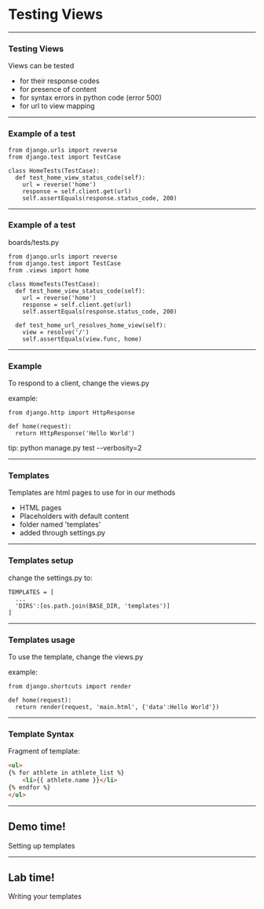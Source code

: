 # Testing Views

---
### Testing Views

Views can be tested
- for their response codes
- for presence of content
- for syntax errors in python code (error 500)
- for url to view mapping

---
### Example of a test

```
from django.urls import reverse  
from django.test import TestCase

class HomeTests(TestCase):
  def test_home_view_status_code(self):
    url = reverse('home')
    response = self.client.get(url) 
    self.assertEquals(response.status_code, 200)

```

---
### Example of a test
boards/tests.py

```
from django.urls import reverse  
from django.test import TestCase
from .views import home

class HomeTests(TestCase):
  def test_home_view_status_code(self):
    url = reverse('home')
    response = self.client.get(url) 
    self.assertEquals(response.status_code, 200)

  def test_home_url_resolves_home_view(self): 
    view = resolve('/') 
    self.assertEquals(view.func, home)
```

---
### Example
To respond to a client, change the views.py

example:
```
from django.http import HttpResponse

def home(request):
  return HttpResponse('Hello World')

```

tip: python manage.py test --verbosity=2

---
### Templates
Templates are html pages to use for in our methods
- HTML pages
- Placeholders with default content
- folder named 'templates'
- added through settings.py

---
### Templates setup
change the settings.py to:
```
TEMPLATES = [
  ...
  'DIRS':[os.path.join(BASE_DIR, 'templates')]
]
```

---
### Templates usage
To use the template, change the views.py

example:
```
from django.shortcuts import render

def home(request):
  return render(request, 'main.html', {'data':Hello World'})
```

---
### Template Syntax

Fragment of template:
```html
<ul>
{% for athlete in athlete_list %}
    <li>{{ athlete.name }}</li>
{% endfor %}
</ul>
```


---
<!-- .slide: data-background="url('images/demo.jpg')" data-background-size="cover" --> 
<!-- .slide: class="lab" -->
## Demo time!
Setting up templates


---
<!-- .slide: data-background="url('images/demo.jpg')" data-background-size="cover" --> 
<!-- .slide: class="lab" -->
## Lab time!
Writing your templates
